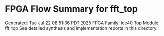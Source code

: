 # FPGA Flow Summary for fft_top
Generated: Tue Jul 22 08:51:36 PDT 2025
FPGA Family: ice40
Top Module: fft_top
See detailed synthesis and implementation reports in this directory.
